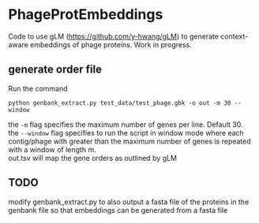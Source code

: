 # PhageProtEmbeddings
Code to use gLM (https://github.com/y-hwang/gLM) to generate context-aware embeddings of phage proteins. Work in progress. 

## generate order file 

Run the command 
```angular2html
python genbank_extract.py test_data/test_phage.gbk -o out -m 30 --window
```
the `-m` flag specifies the maximum number of genes per line. Default 30. <br> 
the `--window` flag specifies to run the script in window mode where each contig/phage with greater than the maximum number of genes is repeated with a window of length m. <br>
out.tsv will map the gene orders as outlined by gLM

## TODO 
modify genbank_extract.py to also output a fasta file of the proteins in the genbank file so that embeddings can be generated from a fasta file 

